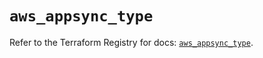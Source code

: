 # `aws_appsync_type`

Refer to the Terraform Registry for docs: [`aws_appsync_type`](https://registry.terraform.io/providers/hashicorp/aws/5.69.0/docs/resources/appsync_type).
